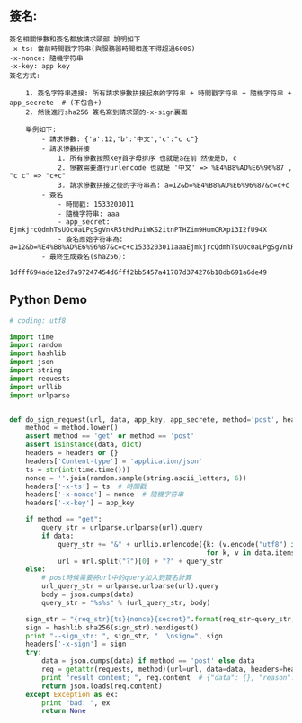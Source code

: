 ## 簽名:

    簽名相關慘數和簽名都放請求頭部 說明如下
    -x-ts: 當前時間戳字符串(與服務器時間相差不得超過600S)
    -x-nonce: 隨機字符串
    -x-key: app key
    簽名方式:

        1. 簽名字符串連接: 所有請求慘數拼接起來的字符串 + 時間戳字符串 + 隨機字符串 + app_secrete  # (不包含+)
        2. 然後進行sha256 簽名寫到請求頭的-x-sign裏面

        舉例如下:
            - 請求慘數: {'a':12,'b':'中文','c':"c c"}
            - 請求慘數拼接
                1. 所有慘數按照key首字母排序 也就是a在前 然後是b, c
                2. 慘數需要進行urlencode 也就是 '中文' => %E4%B8%AD%E6%96%87 , "c c" => "c+c"
                3. 請求慘數拼接之後的字符串為: a=12&b=%E4%B8%AD%E6%96%87&c=c+c
            - 簽名
                - 時間戳: 1533203011
                - 隨機字符串: aaa
                - app_secret: EjmkjrcQdmhTsUOc0aLPgSgVnkR5tMdPuiWKS2itnPTHZim9HumCRXpi3I2fU94X
                - 簽名原始字符串為: a=12&b=%E4%B8%AD%E6%96%87&c=c+c1533203011aaaEjmkjrcQdmhTsUOc0aLPgSgVnkR5tMdPuiWKS2itnPTHZim9HumCRXpi3I2fU94X
            - 最終生成簽名(sha256):
                1dfff694ade12ed7a97247454d6fff2bb5457a41787d374276b18db691a6de49

## Python Demo

```python
# coding: utf8

import time
import random
import hashlib
import json
import string
import requests
import urllib
import urlparse


def do_sign_request(url, data, app_key, app_secrete, method='post', headers=None):
    method = method.lower()
    assert method == 'get' or method == 'post'
    assert isinstance(data, dict)
    headers = headers or {}
    headers['Content-type'] = 'application/json'
    ts = str(int(time.time()))
    nonce = ''.join(random.sample(string.ascii_letters, 6))
    headers['-x-ts'] = ts  # 時間戳
    headers['-x-nonce'] = nonce  # 隨機字符串
    headers['-x-key'] = app_key

    if method == "get":
        query_str = urlparse.urlparse(url).query
        if data:
            query_str += "&" + urllib.urlencode({k: (v.encode("utf8") if isinstance(v, unicode) else v)
                                                 for k, v in data.items()})
            url = url.split("?")[0] + "?" + query_str
    else:
        # post時候需要將url中的query加入到簽名計算
        url_query_str = urlparse.urlparse(url).query
        body = json.dumps(data)
        query_str = "%s%s" % (url_query_str, body)

    sign_str = "{req_str}{ts}{nonce}{secret}".format(req_str=query_str, ts=ts, nonce=nonce, secret=app_secrete)
    sign = hashlib.sha256(sign_str).hexdigest()
    print "--sign_str: ", sign_str, "  \nsign=", sign
    headers['-x-sign'] = sign
    try:
        data = json.dumps(data) if method == 'post' else data
        req = getattr(requests, method)(url=url, data=data, headers=headers, timeout=3)
        print "result content; ", req.content  # {"data": {}, "reason": "", "ok": true}  # ok=true表示請求成功
        return json.loads(req.content)
    except Exception as ex:
        print "bad: ", ex
        return None
```
